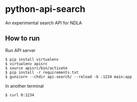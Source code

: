 # python-api-search

An experimental search API for NDLA

## How to run

Run API server
```
$ pip install virtualenv
$ virtualenv apisrc
$ source apisrc/bin/activate
$ pip install -r requirements.txt
$ gunicorn --chdir api-search/ --reload -b :1234 main:app
```

In another terminal
```
$ curl 0:1234
```
